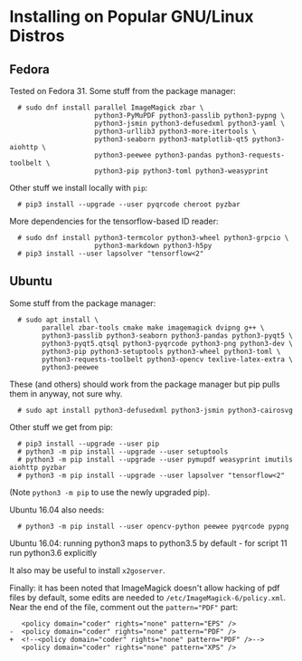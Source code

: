 <!--
__author__ = "Andrew Rechnitzer"
__copyright__ = "Copyright (C) 2018 Andrew Rechnitzer"
__copyright__ = "Copyright (C) 2018-2019 Colin B. Macdonald"
__license__ = "GFDL"
 -->
Installing on Popular GNU/Linux Distros
=======================================

Fedora
------

Tested on Fedora 31.  Some stuff from the package manager:
```
  # sudo dnf install parallel ImageMagick zbar \
                     python3-PyMuPDF python3-passlib python3-pypng \
                     python3-jsmin python3-defusedxml python3-yaml \
                     python3-urllib3 python3-more-itertools \
                     python3-seaborn python3-matplotlib-qt5 python3-aiohttp \
                     python3-peewee python3-pandas python3-requests-toolbelt \
                     python3-pip python3-toml python3-weasyprint
```

Other stuff we install locally with `pip`:
```
  # pip3 install --upgrade --user pyqrcode cheroot pyzbar
```

More dependencies for the tensorflow-based ID reader:
```
  # sudo dnf install python3-termcolor python3-wheel python3-grpcio \
                     python3-markdown python3-h5py
  # pip3 install --user lapsolver "tensorflow<2"
```


Ubuntu
------

Some stuff from the package manager:
```
  # sudo apt install \
        parallel zbar-tools cmake make imagemagick dvipng g++ \
        python3-passlib python3-seaborn python3-pandas python3-pyqt5 \
        python3-pyqt5.qtsql python3-pyqrcode python3-png python3-dev \
        python3-pip python3-setuptools python3-wheel python3-toml \
        python3-requests-toolbelt python3-opencv texlive-latex-extra \
        python3-peewee
```
These (and others) should work from the package manager but pip pulls them
in anyway, not sure why.
```
  # sudo apt install python3-defusedxml python3-jsmin python3-cairosvg
```

Other stuff we get from pip:
```
  # pip3 install --upgrade --user pip
  # python3 -m pip install --upgrade --user setuptools
  # python3 -m pip install --upgrade --user pymupdf weasyprint imutils aiohttp pyzbar
  # python3 -m pip install --upgrade --user lapsolver "tensorflow<2"
```
(Note `python3 -m pip` to use the newly upgraded pip).

Ubuntu 16.04 also needs:
```
  # python3 -m pip install --user opencv-python peewee pyqrcode pypng

```

Ubuntu 16.04: running python3 maps to python3.5 by default - for script 11 run python3.6 explicitly

It also may be useful to install `x2goserver`.

Finally: it has been noted that ImageMagick doesn't allow hacking
of pdf files by default, some edits are needed to
`/etc/ImageMagick-6/policy.xml`.  Near the end of the file,
comment out the `pattern="PDF"` part:
```dif
   <policy domain="coder" rights="none" pattern="EPS" />
-  <policy domain="coder" rights="none" pattern="PDF" />
+  <!--<policy domain="coder" rights="none" pattern="PDF" />-->
   <policy domain="coder" rights="none" pattern="XPS" />
```
